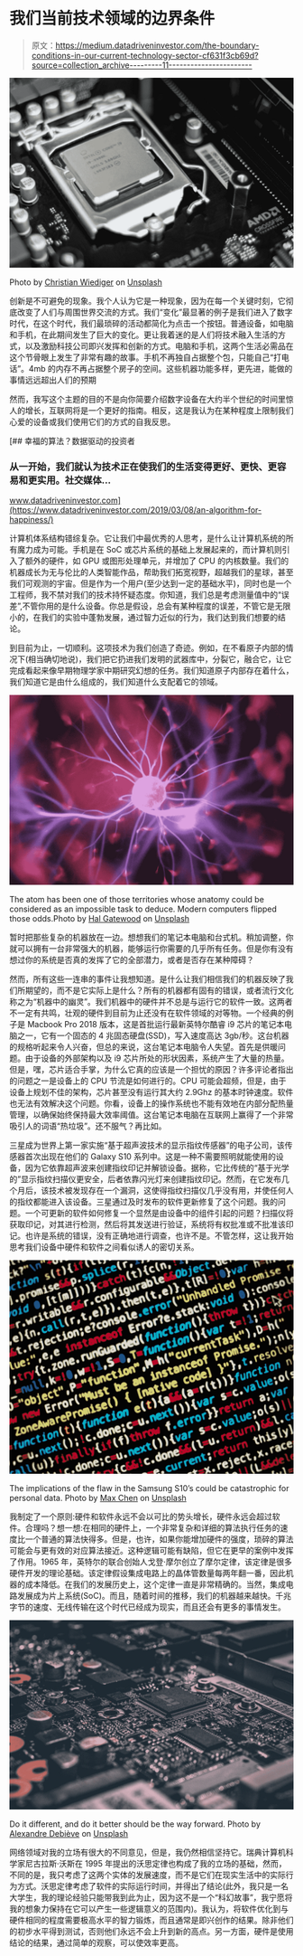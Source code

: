 # 我们当前技术领域的边界条件

> 原文：<https://medium.datadriveninvestor.com/the-boundary-conditions-in-our-current-technology-sector-cf631f3cb69d?source=collection_archive---------11----------------------->

![](img/d59a32462ad0c92ae5b508b688233959.png)

Photo by [Christian Wiediger](https://unsplash.com/@christianw?utm_source=unsplash&utm_medium=referral&utm_content=creditCopyText) on [Unsplash](https://unsplash.com/s/photos/cpu?utm_source=unsplash&utm_medium=referral&utm_content=creditCopyText)

创新是不可避免的现象。我个人认为它是一种现象，因为在每一个关键时刻，它彻底改变了人们与周围世界交流的方式。我们“变化”最显著的例子是我们进入了数字时代，在这个时代，我们最琐碎的活动都简化为点击一个按钮。普通设备，如电脑和手机，在此期间发生了巨大的变化。更让我着迷的是人们将技术融入生活的方式，以及激励科技公司即兴发挥和创新的方式。电脑和手机，这两个生活必需品在这个节骨眼上发生了非常有趣的故事。手机不再独自占据整个包，只能自己“打电话”。4mb 的内存不再占据整个房子的空间。这些机器功能多样，更先进，能做的事情远远超出人们的预期

然而，我写这个主题的目的不是向你简要介绍数字设备在大约半个世纪的时间里惊人的增长，互联网将是一个更好的指南。相反，这是我认为在某种程度上限制我们心爱的设备或我们使用它们的方式的自我反思。

[](https://www.datadriveninvestor.com/2019/03/08/an-algorithm-for-happiness/) [## 幸福的算法？数据驱动的投资者

### 从一开始，我们就认为技术正在使我们的生活变得更好、更快、更容易和更实用。社交媒体…

www.datadriveninvestor.com](https://www.datadriveninvestor.com/2019/03/08/an-algorithm-for-happiness/) 

计算机体系结构错综复杂。它让我们中最优秀的人思考，是什么让计算机系统的所有魔力成为可能。手机是在 SoC 或芯片系统的基础上发展起来的，而计算机则引入了额外的硬件，如 GPU 或图形处理单元，并增加了 CPU 的内核数量。我们的机器成长为无与伦比的人类智能作品，帮助我们拓宽视野，超越我们的星球，甚至我们可观测的宇宙。但是作为一个用户(至少达到一定的基础水平)，同时也是一个工程师，我不禁对我们的技术持怀疑态度。你知道，我们总是考虑测量值中的“误差”,不管你用的是什么设备。你总是假设，总会有某种程度的误差，不管它是无限小的，在我们的实验中蓬勃发展，通过智力近似的行为，我们达到我们想要的结论。

到目前为止，一切顺利。这项技术为我们创造了奇迹。例如，在不看原子内部的情况下(相当确切地说)，我们把它扔进我们发明的武器库中，分裂它，融合它，让它完成看起来像早期物理学家中期研究幻想的任务。我们知道原子内部存在着什么，我们知道它是由什么组成的，我们知道什么支配着它的领域。

![](img/122bab765cab3da38015d61a8684e930.png)

The atom has been one of those territories whose anatomy could be considered as an impossible task to deduce. Modern computers flipped those odds.Photo by [Hal Gatewood](https://unsplash.com/@halgatewood?utm_source=unsplash&utm_medium=referral&utm_content=creditCopyText) on [Unsplash](https://unsplash.com/s/photos/atoms?utm_source=unsplash&utm_medium=referral&utm_content=creditCopyText)

暂时把那些复杂的机器放在一边。想想我们的笔记本电脑和台式机。稍加调整，你就可以拥有一台非常强大的机器，能够运行你需要的几乎所有任务。但是你有没有想过你的系统是否真的发挥了它的全部潜力，或者是否存在某种障碍？

然而，所有这些一连串的事件让我想知道。是什么让我们相信我们的机器反映了我们所期望的，而不是它实际上是什么？所有的机器都有固有的错误，或者流行文化称之为“机器中的幽灵”。我们机器中的硬件并不总是与运行它的软件一致。这两者不一定有共鸣，壮观的硬件到目前为止还没有在软件领域的对等物。一个经典的例子是 Macbook Pro 2018 版本，这是首批运行最新英特尔酷睿 i9 芯片的笔记本电脑之一，它有一个固态的 4 兆固态硬盘(SSD)，写入速度高达 3gb/秒。这台机器的规格听起来令人兴奋，但总的来说，这台笔记本电脑令人失望。首先是供暖问题。由于设备的外部架构以及 i9 芯片所处的形状因素，系统产生了大量的热量。但是，嘿，芯片适合手掌，为什么它真的应该是一个担忧的原因？许多评论者指出的问题之一是设备上的 CPU 节流是如何进行的。CPU 可能会超频，但是，由于设备上规划不佳的架构，芯片甚至没有运行其大约 2.9Ghz 的基本时钟速度。软件也无法有效解决这个问题。你看，设备上的操作系统也不能有效地在内部分配热量管理，以确保始终保持最大效率阈值。这台笔记本电脑在互联网上赢得了一个非常吸引人的词语“热垃圾”。还不服气？再比如。

三星成为世界上第一家实施“基于超声波技术的显示指纹传感器”的电子公司，该传感器首次出现在他们的 Galaxy S10 系列中。这是一种不需要照明就能使用的设备，因为它依靠超声波来创建指纹印记并解锁设备。据称，它比传统的“基于光学的”显示指纹扫描仪更安全，后者依靠闪光灯来创建指纹印记。然而，在它发布几个月后，该技术被发现存在一个漏洞，这使得指纹扫描仪几乎没有用，并使任何人的指纹都能进入该设备。三星通过及时发布的软件更新修复了这个问题。我的问题。一个可更新的软件如何修复一个显然是由设备中的组件引起的问题？扫描仪将获取印记，对其进行检测，然后将其发送进行验证，系统将有权批准或不批准该印记。也许是系统的错误，没有正确地进行调查，也许不是。不管怎样，这让我开始思考我们设备中硬件和软件之间看似诱人的密切关系。

![](img/90250a1e73e05bc751fdaa2a28b8ab10.png)

The implications of the flaw in the Samsung S10’s could be catastrophic for personal data. Photo by [Max Chen](https://unsplash.com/@maxchen2k?utm_source=unsplash&utm_medium=referral&utm_content=creditCopyText) on [Unsplash](https://unsplash.com/s/photos/error?utm_source=unsplash&utm_medium=referral&utm_content=creditCopyText)

我制定了一个原则:硬件和软件永远不会以可比的势头增长，硬件永远会超过软件。合理吗？想一想:在相同的硬件上，一个非常复杂和详细的算法执行任务的速度比一个普通的算法快得多。但是，也许，如果你能增加硬件的强度，琐碎的算法可能会与更有效的对应算法接近。这种逻辑可能有缺陷，但它在更早的案例中发挥了作用。1965 年，英特尔的联合创始人戈登·摩尔创立了摩尔定律，该定律是很多硬件开发的理论基础。该定律假设集成电路上的晶体管数量每两年翻一番，因此机器的成本降低。在我们的发展历史上，这个定律一直是非常精确的。当然，集成电路发展成为片上系统(SoC)。而且，随着时间的推移，我们的机器越来越快。千兆字节的速度、无线传输在这个时代已经成为现实，而且还会有更多的事情发生。

![](img/b96b82be69c58566cb5c374dac6876c0.png)

Do it different, and do it better should be the way forward. Photo by [Alexandre Debiève](https://unsplash.com/@alexkixa?utm_source=unsplash&utm_medium=referral&utm_content=creditCopyText) on [Unsplash](https://unsplash.com/s/photos/hardware?utm_source=unsplash&utm_medium=referral&utm_content=creditCopyText)

网络领域对我的立场有很大的不同意见，但是，我仍然相信坚持它。瑞典计算机科学家尼古拉斯·沃斯在 1995 年提出的沃思定律也构成了我的立场的基础，然而，不同的是，我只考虑了这两个实体的发展速度，而不是它们在现实生活中的实际行为方式。沃思定律考虑了软件的实际运行时间，并得出了结论(此外，我只是一名大学生，我的理论经验只能带我到此为止，因为这不是一个“科幻故事”，我宁愿将我的想象力保持在它可以产生一些逻辑意义的范围内)。我认为，将软件优化到与硬件相同的程度需要极高水平的智力锻炼，而且通常是即兴创作的结果。除非他们的初步水平得到测试，否则他们永远不会上升到新的高点。另一方面，硬件是使用结论的结果，通过简单的观察，可以使效率更高。